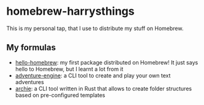 # homebrew-harrysthings

This is my personal tap, that I use to distribute my stuff on Homebrew.

## My formulas

- [hello-homebrew](https://github.com/Essay97/hello-homebrew): my first package distributed on Homebrew! It just says hello to Homebrew, but I learnt a lot from it
- [adventure-engine](https://github.com/Essay97/tadvkt): a CLI tool to create and play your own text adventures
- [archie](https://github.com/Essay97/archie): a CLI tool written in Rust that allows to create folder structures based on pre-configured templates
